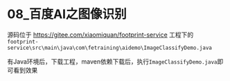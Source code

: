# 08_百度AI之图像识别

源码位于 https://gitee.com/xiaomiquan/footprint-service 工程下的 `footprint-service\src\main\java\com\fetraining\aidemo\ImageClassifyDemo.java`

有Java环境后，下载工程，maven依赖下载后，执行`ImageClassifyDemo.java`即可看到效果